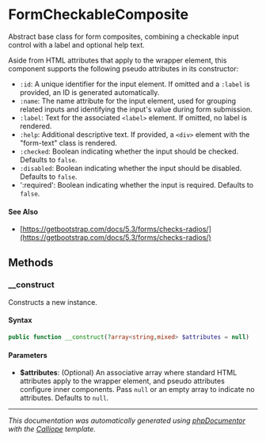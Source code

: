 # FormCheckableComposite

Abstract base class for form composites, combining a checkable input control
with a label and optional help text.

Aside from HTML attributes that apply to the wrapper element, this component
supports the following pseudo attributes in its constructor:

- `:id`: A unique identifier for the input element. If omitted and a `:label`
  is provided, an ID is generated automatically.
- `:name`: The name attribute for the input element, used for grouping
  related inputs and identifying the input's value during form submission.
- `:label`: Text for the associated `<label>` element. If omitted, no label
  is rendered.
- `:help`: Additional descriptive text. If provided, a `<div>` element with
  the "form-text" class is rendered.
- `:checked`: Boolean indicating whether the input should be checked.
  Defaults to `false`.
- `:disabled`: Boolean indicating whether the input should be disabled.
  Defaults to `false`.
- ':required': Boolean indicating whether the input is required. Defaults to
  `false`.

#### See Also

- [https://getbootstrap.com/docs/5.3/forms/checks-radios/](https://getbootstrap.com/docs/5.3/forms/checks-radios/)

## Methods

### __construct

Constructs a new instance.

#### Syntax

```php
public function __construct(?array<string,mixed> $attributes = null)
```

#### Parameters

- **$attributes**: (Optional) An associative array where standard HTML attributes apply to the wrapper element, and pseudo attributes configure inner components. Pass `null` or an empty array to indicate no attributes. Defaults to `null`.

---

*This documentation was automatically generated using [phpDocumentor](http://www.phpdoc.org/) with the [Calliope](https://github.com/DaphneWebFramework/Calliope) template.*
